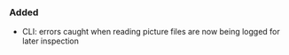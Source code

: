 <!--
A new scriv changelog fragment.

Uncomment the section that is right (remove the HTML comment wrapper).
-->

<!--
### Removed

- A bullet item for the Removed category.

-->
### Added

- CLI: errors caught when reading picture files are now being logged for later inspection

<!--
### Changed

- A bullet item for the Changed category.

-->
<!--
### Deprecated

- A bullet item for the Deprecated category.

-->
<!--
### Fixed

- A bullet item for the Fixed category.

-->
<!--
### Security

- A bullet item for the Security category.

-->
